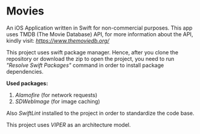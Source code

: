 # Movies
An iOS Application written in Swift for non-commercial purposes. 
This app uses TMDB (The Movie Database) API, for more information about the API, kindly visit: *https://www.themoviedb.org/*


This project uses swift package manager. Hence, after you clone the repository or download the zip to open the project, you need to run *"Resolve Swift Packages"* command in order to install package dependencies.

**Used packages:**

1. *Alamofire* (for network requests)
2. *SDWebImage* (for image caching)

Also *SwiftLint* installed to the project in order to standardize the code base.

This project uses *VIPER* as an architecture model.
